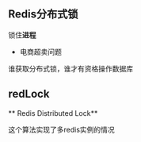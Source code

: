 
## Redis分布式锁

锁住**进程**

* 电商超卖问题

谁获取分布式锁，谁才有资格操作数据库



## redLock

** Redis Distributed Lock**

这个算法实现了多redis实例的情况

